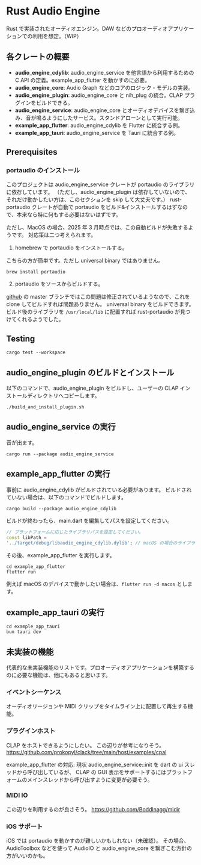 # Rust Audio Engine

Rust で実装されたオーディオエンジン。DAW などのプロオーディオアプリケーションでの利用を想定。（WIP）

## 各クレートの概要

- **audio_engine_cdylib**: audio_engine_service を他言語から利用するための C API の定義。example_app_flutter を動かすのに必要。
- **audio_engine_core**: Audio Graph などのコアのロジック・モデルの実装。
- **audio_engine_plugin**: audio_engine_core と nih_plug の統合。CLAP プラグインをビルドできる。
- **audio_engine_service**: audio_engine_core とオーディオデバイスを繋ぎ込み、音が鳴るようにしたサービス。スタンドアローンとして実行可能。
- **example_app_flutter**: audio_engine_cdylib を Flutter に統合する例。
- **example_app_tauri**: audio_engine_service を Tauri に統合する例。

## Prerequisites

### portaudio のインストール

このプロジェクトは audio_engine_service クレートが portaudio のライブラリに依存しています。
（ただし、audio_engine_plugin は依存していないので、それだけ動かしたい方は、このセクションを skip して大丈夫です。）
rust-portaudio クレートが自動で portaudio をビルド&インストールするはずなので、本来なら特に何もする必要はないはずです。

ただし、MacOS の場合、2025 年 3 月時点では、この自動ビルドが失敗するようです。
対応策は二つ考えられます。

1. homebrew で portaudio をインストールする。

こちらの方が簡単です。ただし universal binary ではありません。

```shell
brew install portaudio
```

2. portaudio をソースからビルドする。

[github](https://github.com/PortAudio/portaudio) の master ブランチではこの問題は修正されているようなので、これを clone してビルドすれば問題ありません。
universal binary をビルドできます。
ビルド後のライブラリを `/usr/local/lib` に配置すれば rust-portaudio が見つけてくれるようでした。

## Testing

```shell
cargo test --workspace
```

## audio_engine_plugin のビルドとインストール

以下のコマンドで、audio_engine_plugin をビルドし、ユーザーの CLAP インストールディレクトリへコピーします。

```shell
./build_and_install_plugin.sh
```

## audio_engine_service の実行

音が出ます。

```shell
cargo run --package audio_engine_service
```

## example_app_flutter の実行

事前に audio_engine_cdylib がビルドされている必要があります。
ビルドされていない場合は、以下のコマンドでビルドします。

```shell
cargo build --package audio_engine_cdylib
```

ビルドが終わったら、main.dart を編集してパスを設定してください。

```dart
// プラットフォームに応じたライブラリパスを設定してください。
const libPath =
'../target/debug/libaudio_engine_cdylib.dylib'; // macOS の場合のライブラリファイル
```

その後、example_app_flutter を実行します。

```shell
cd example_app_flutter
flutter run
```

例えば macOS のデバイスで動かしたい場合は、`flutter run -d macos` とします。

## example_app_tauri の実行

```shell
cd example_app_tauri
bun tauri dev
```

## 未実装の機能

代表的な未実装機能のリストです。プロオーディオアプリケーションを構築するのに必要な機能は、他にもあると思います。

### イベントシーケンス

オーディオリージョンや MIDI クリップをタイムライン上に配置して再生する機能。

### プラグインホスト

CLAP をホストできるようにしたい。
この辺りが参考になりそう。
https://github.com/prokopyl/clack/tree/main/host/examples/cpal

example_app_flutter の対応:
現状 audio_engine_service::init を dart の ui スレッドから呼び出しているが、
CLAP の GUI 表示をサポートするにはプラットフォームのメインスレッドから呼び出すように変更が必要そう。

### MIDI IO

この辺りを利用するのが良さそう。
https://github.com/Boddlnagg/midir

### iOS サポート

iOS では portaudio を動かすのが難しいかもしれない（未確認）。
その場合、AudioToolbox などを使って AudioIO と audio_engine_core を繋ぎこむ方針の方がいいのかも。
